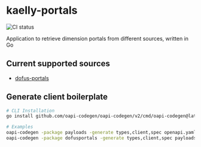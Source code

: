 # kaelly-portals 

![CI status](https://github.com/kaellybot/kaelly-portals/actions/workflows/build.yml/badge.svg?branch=main)

Application to retrieve dimension portals from different sources, written in Go

## Current supported sources

- [dofus-portals](https://dofus-portals.fr)

## Generate client boilerplate

```Bash
# CLI Installation
go install github.com/oapi-codegen/oapi-codegen/v2/cmd/oapi-codegen@latest

# Examples
oapi-codegen -package payloads -generate types,client,spec openapi.yaml > openapi.gen.go
oapi-codegen -package dofusportals -generate types,client,spec payloads/dofusportals/openapi.yaml > payloads/dofusportals/openapi.gen.go
```